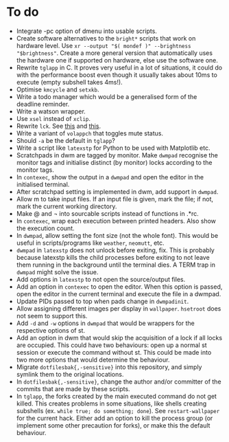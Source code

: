 # To do
- Integrate -pc option of dmenu into usable scripts.
- Create software alternatives to the `bright*` scripts that work on hardware level. Use `xr --output "$( mondef )" --brightness "$brightness"`. Create a more general version that automatically uses the hardware one if supported on hardware, else use the software one.
- Rewrite `tglapp` in C. It proves very useful in a lot of situations, it could do with the performance boost even though it usually takes about 10ms to execute (empty subshell takes 4ms!).
- Optimise `kmcycle` and `setxkb`.
- Write a todo manager which would be a generalised form of the deadline reminder.
- Write a watson wrapper.
- Use `xsel` instead of `xclip`.
- Rewrite `lck`. See [this](https://stackoverflow.com/questions/185451/quick-and-dirty-way-to-ensure-only-one-instance-of-a-shell-script-is-running-at) and [this](http://mywiki.wooledge.org/BashFAQ/045).
- Write a variant of `volappch` that toggles mute status.
- Should `-a` be the default in `tglapp`?
- Write a script like `latexstp` for Python to be used with Matplotlib etc.
- Scratchpads in dwm are tagged by monitor. Make `dwmpad` recognise the monitor tags and initialise distinct (by monitor) locks according to the monitor tags.
- In `contexec`, show the output in a `dwmpad` and open the editor in the initialised terminal.
- After scratchpad setting is implemented in dwm, add support in `dwmpad`.
- Allow m to take input files. If an input file is given, mark the file; if not, mark the current working directory.
- Make @ and ¬ into sourcable scripts instead of functions in .\*rc.
- In `contexec`, wrap each execution between printed headers. Also show the execution count.
- In `dwmpad`, allow setting the font size (not the whole font). This would be useful in scripts/programs like `weather`, `neomutt`, etc.
- `dwmpad` in `latexstp` does not unlock before exiting, fix. This is probably because latexstp kills the child processes before exiting to not leave them running in the background until the terminal dies. A TERM trap in `dwmpad` might solve the issue.
- Add options in `latexstp` to not open the source/output files.
- Add an option in `contexec` to open the editor. When this option is passed, open the editor in the current terminal and execute the file in a dwmpad.
- Update PIDs passed to top when pads change in `dwmpadinit`.
- Allow assigning different images per display in `wallpaper`. `hsetroot` does not seem to support this.
- Add `-d` and `-w` options in `dwmpad` that would be wrappers for the respective options of st.
- Add an option in dwm that would skip the acquisition of a lock if all locks are occupied. This could have two behaviours: open up a normal st session or execute the command without st. This could be made into two more options that would determine the behaviour.
- Migrate `dotfilesbak{,-sensitive}` into this repository, and simply symlink them to the original locations.
- In `dotfilesbak{,-sensitive}`, change the author and/or committer of the commits that are made by these scripts.
- In `tglapp`, the forks created by the main executed command do not get killed. This creates problems in some situations, like shells creating subshells (ex. `while true; do something; done`). See `restart-wallpaper` for the current hack. Either add an option to kill the process group (or implement some other precaution for forks), or make this the default behaviour.
